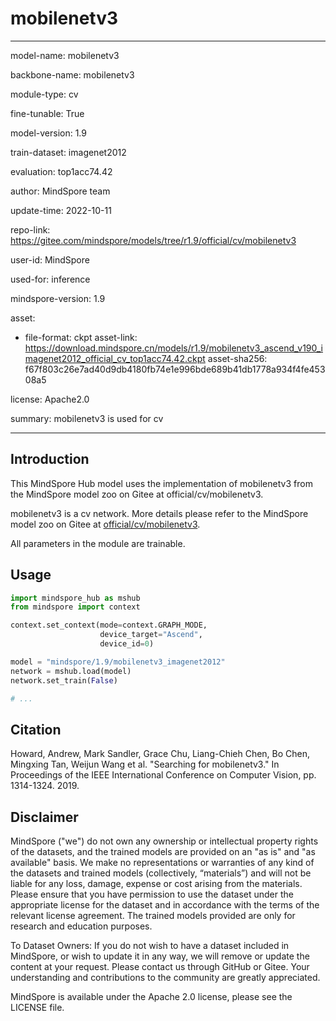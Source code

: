 # mobilenetv3

---

model-name: mobilenetv3

backbone-name: mobilenetv3

module-type: cv

fine-tunable: True

model-version: 1.9

train-dataset: imagenet2012

evaluation: top1acc74.42

author: MindSpore team

update-time: 2022-10-11

repo-link: <https://gitee.com/mindspore/models/tree/r1.9/official/cv/mobilenetv3>

user-id: MindSpore

used-for: inference

mindspore-version: 1.9

asset:

-
    file-format: ckpt
    asset-link: <https://download.mindspore.cn/models/r1.9/mobilenetv3_ascend_v190_imagenet2012_official_cv_top1acc74.42.ckpt>
    asset-sha256: f67f803c26e7ad40d9db4180fb74e1e996bde689b41db1778a934f4fe45308a5

license: Apache2.0

summary: mobilenetv3 is used for cv

---

## Introduction

This MindSpore Hub model uses the implementation of mobilenetv3 from the MindSpore model zoo on Gitee at official/cv/mobilenetv3.

mobilenetv3 is a cv network. More details please refer to the MindSpore model zoo on Gitee at [official/cv/mobilenetv3](https://gitee.com/mindspore/models/blob/r1.9/official/cv/mobilenetv3/Readme.md).

All parameters in the module are trainable.

## Usage

```python
import mindspore_hub as mshub
from mindspore import context

context.set_context(mode=context.GRAPH_MODE,
                    device_target="Ascend",
                    device_id=0)

model = "mindspore/1.9/mobilenetv3_imagenet2012"
network = mshub.load(model)
network.set_train(False)

# ...
```

## Citation

Howard, Andrew, Mark Sandler, Grace Chu, Liang-Chieh Chen, Bo Chen, Mingxing Tan, Weijun Wang et al. "Searching for mobilenetv3." In Proceedings of the IEEE International Conference on Computer Vision, pp. 1314-1324. 2019.

## Disclaimer

MindSpore ("we") do not own any ownership or intellectual property rights of the datasets, and the trained models are provided on an "as is" and "as available" basis. We make no representations or warranties of any kind of the datasets and trained models (collectively, “materials”) and will not be liable for any loss, damage, expense or cost arising from the materials. Please ensure that you have permission to use the dataset under the appropriate license for the dataset and in accordance with the terms of the relevant license agreement. The trained models provided are only for research and education purposes.

To Dataset Owners: If you do not wish to have a dataset included in MindSpore, or wish to update it in any way, we will remove or update the content at your request. Please contact us through GitHub or Gitee. Your understanding and contributions to the community are greatly appreciated.

MindSpore is available under the Apache 2.0 license, please see the LICENSE file.
